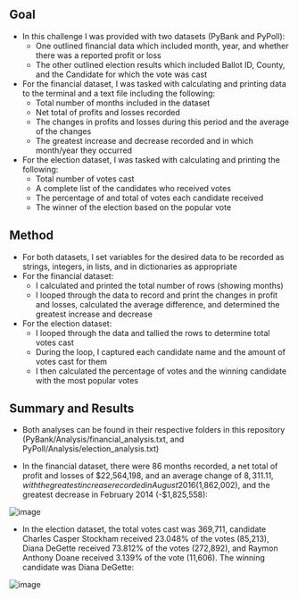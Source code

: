 ## Goal
- In this challenge I was provided with two datasets (PyBank and PyPoll):
  - One outlined financial data which included month, year, and whether there was a reported profit or loss
  - The other outlined election results which included Ballot ID, County, and the Candidate for which the vote was cast
- For the financial dataset, I was tasked with calculating and printing data to the terminal and a text file including the following:
  - Total number of months included in the dataset
  - Net total of profits and losses recorded
  - The changes in profits and losses during this period and the average of the changes
  - The greatest increase and decrease recorded and in which month/year they occurred
- For the election dataset, I was tasked with calculating and printing the following:
  - Total number of votes cast
  - A complete list of the candidates who received votes
  - The percentage of and total of votes each candidate received
  - The winner of the election based on the popular vote

## Method
- For both datasets, I set variables for the desired data to be recorded as strings, integers, in lists, and in dictionaries as appropriate
- For the financial dataset:
  - I calculated and printed the total number of rows (showing months)
  - I looped through the data to record and print the changes in profit and losses, calculated the average difference, and determined the greatest increase and decrease
- For the election dataset:
  - I looped through the data and tallied the rows to determine total votes cast
  - During the loop, I captured each candidate name and the amount of votes cast for them
  - I then calculated the percentage of votes and the winning candidate with the most popular votes
  
## Summary and Results
- Both analyses can be found in their respective folders in this repository (PyBank/Analysis/financial_analysis.txt, and PyPoll/Analysis/election_analysis.txt)

- In the financial dataset, there were 86 months recorded, a net total of profit and losses of $22,564,198, and an average change of $8,311.11, with the greatest increase recorded in August 2016 ($1,862,002), and the greatest decrease in February 2014 (-$1,825,558):

![image](https://user-images.githubusercontent.com/120341249/213341718-723a2aa6-fc65-4dc0-9bb1-d5465df8d3fe.png)
- In the election dataset, the total votes cast was 369,711, candidate Charles Casper Stockham received 23.048% of the votes (85,213), Diana DeGette received 73.812% of the votes (272,892), and Raymon Anthony Doane received 3.139% of the vote (11,606).  The winning candidate was Diana DeGette:

![image](https://user-images.githubusercontent.com/120341249/213342025-abf653aa-0ebf-42c1-bdda-774418a778fa.png)

